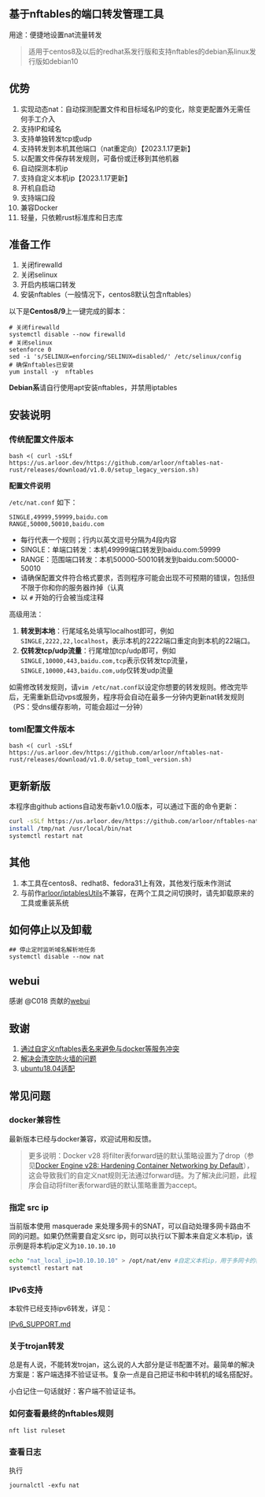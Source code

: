 ## 基于nftables的端口转发管理工具

用途：便捷地设置nat流量转发

> 适用于centos8及以后的redhat系发行版和支持nftables的debian系linux发行版如debian10

## 优势

1. 实现动态nat：自动探测配置文件和目标域名IP的变化，除变更配置外无需任何手工介入
2. 支持IP和域名
3. 支持单独转发tcp或udp
4. 支持转发到本机其他端口（nat重定向）【2023.1.17更新】
5. 以配置文件保存转发规则，可备份或迁移到其他机器
6. 自动探测本机ip
7. 支持自定义本机ip【2023.1.17更新】
8. 开机自启动
9. 支持端口段
10. 兼容Docker
11. 轻量，只依赖rust标准库和日志库

## 准备工作

1. 关闭firewalld
2. 关闭selinux
3. 开启内核端口转发
4. 安装nftables（一般情况下，centos8默认包含nftables）

以下是**Centos8/9**上一键完成的脚本：

```shell
# 关闭firewalld
systemctl disable --now firewalld
# 关闭selinux
setenforce 0
sed -i 's/SELINUX=enforcing/SELINUX=disabled/' /etc/selinux/config  
# 确保nftables已安装
yum install -y  nftables
```

**Debian系**请自行使用apt安装nftables，并禁用iptables

## 安装说明

### 传统配置文件版本

```shell
bash <( curl -sSLf https://us.arloor.dev/https://github.com/arloor/nftables-nat-rust/releases/download/v1.0.0/setup_legacy_version.sh)
```

**配置文件说明**

`/etc/nat.conf` 如下：

```$xslt
SINGLE,49999,59999,baidu.com
RANGE,50000,50010,baidu.com
```

- 每行代表一个规则；行内以英文逗号分隔为4段内容
- SINGLE：单端口转发：本机49999端口转发到baidu.com:59999
- RANGE：范围端口转发：本机50000-50010转发到baidu.com:50000-50010
- 请确保配置文件符合格式要求，否则程序可能会出现不可预期的错误，包括但不限于你和你的服务器炸掉（认真
- 以 `#` 开始的行会被当成注释

高级用法：

1. **转发到本地**：行尾域名处填写localhost即可，例如`SINGLE,2222,22,localhost`，表示本机的2222端口重定向到本机的22端口。
2. **仅转发tcp/udp流量**：行尾增加tcp/udp即可，例如`SINGLE,10000,443,baidu.com,tcp`表示仅转发tcp流量，`SINGLE,10000,443,baidu.com,udp`仅转发udp流量

如需修改转发规则，请`vim /etc/nat.conf`以设定你想要的转发规则。修改完毕后，无需重新启动vps或服务，程序将会自动在最多一分钟内更新nat转发规则（PS：受dns缓存影响，可能会超过一分钟）

### toml配置文件版本

```shell
bash <( curl -sSLf https://us.arloor.dev/https://github.com/arloor/nftables-nat-rust/releases/download/v1.0.0/setup_toml_version.sh)
```

## 更新新版

本程序由github actions自动发布新v1.0.0版本，可以通过下面的命令更新：

```bash
curl -sSLf https://us.arloor.dev/https://github.com/arloor/nftables-nat-rust/releases/download/v1.0.0/nat -o /tmp/nat
install /tmp/nat /usr/local/bin/nat
systemctl restart nat
```

## 其他

1. 本工具在centos8、redhat8、fedora31上有效，其他发行版未作测试
2. 与前作[arloor/iptablesUtils](https://github.com/arloor/iptablesUtils)不兼容，在两个工具之间切换时，请先卸载原来的工具或重装系统

## 如何停止以及卸载

```shell
## 停止定时监听域名解析地任务
systemctl disable --now nat
```

## webui

感谢 @C018 贡献的[webui](webui/README.md)

## 致谢

1. [通过自定义nftables表名来避免与docker等服务冲突](https://github.com/arloor/nftables-nat-rust/pull/34)
2. [解决会清空防火墙的问题](https://github.com/arloor/nftables-nat-rust/pull/6)
3. [ubuntu18.04适配](https://github.com/arloor/nftables-nat-rust/issues/1)

## 常见问题

### docker兼容性

最新版本已经与docker兼容，欢迎试用和反馈。

> 更多说明：Docker v28 将filter表forward链的默认策略设置为了drop（参见[Docker Engine v28: Hardening Container Networking by Default](https://www.docker.com/blog/docker-engine-28-hardening-container-networking-by-default/)），这会导致我们的自定义nat规则无法通过forward链。为了解决此问题，此程序会自动将filter表forward链的默认策略重置为accept。

### 指定 src ip

当前版本使用 masquerade 来处理多网卡的SNAT，可以自动处理多网卡路由不同的问题。如果仍然需要自定义src ip，则可以执行以下脚本来自定义本机ip，该示例是将本机ip定义为`10.10.10.10`

```bash
echo "nat_local_ip=10.10.10.10" > /opt/nat/env #自定义本机ip，用于多网卡的机器
systemctl restart nat
```

### IPv6支持

本软件已经支持ipv6转发，详见：

[IPv6_SUPPORT.md](IPv6_SUPPORT.md)

### 关于trojan转发

总是有人说，不能转发trojan，这么说的人大部分是证书配置不对。最简单的解决方案是：客户端选择不验证证书。复杂一点是自己把证书和中转机的域名搭配好。

小白记住一句话就好：客户端不验证证书。

### 如何查看最终的nftables规则

```shell
nft list ruleset
```

### 查看日志

执行

```shell
journalctl -exfu nat
```

